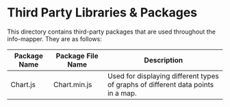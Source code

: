 # Third Party Libraries & Packages

This directory contains third-party packages that are used throughout the
info-mapper. They are as follows:

| **Package Name** | **Package File Name** | **Description** |
| ---------------- | --------------------- | --------------- |
| Chart.js | Chart.min.js | Used for displaying different types of graphs of different data points in a map. |
